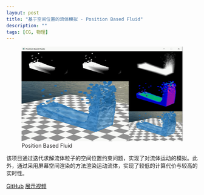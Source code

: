 ```yaml
---
layout: post
title: "基于空间位置的流体模拟 - Position Based Fluid"
description: ""
tags: [CG, 物理]
---
```


<figure>
	<a href="/images/pbf/pbf.png"><img src="/images/pbf/pbf.png" alt=""></a>
	<figcaption>Position Based Fluid</figcaption>
</figure>

该项目通过迭代求解流体粒子的空间位置约束问题，实现了对流体运动的模拟。此外，通过采用屏幕空间渲染的方法渲染运动流体，实现了较低的计算代价与较高的实时性。

[GitHub](https://github.com/hexiaozhidi/PositionBasedFluids) [展示视频](https://www.bilibili.com/video/BV12P4y1b7hB)

